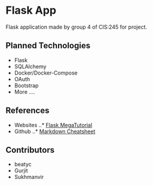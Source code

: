 Flask App
=========

Flask application made by group 4 of CIS:245 for project.

Planned Technologies
--------------------

* Flask
* SQLAlchemy
* Docker/Docker-Compose
* OAuth
* Bootstrap
* More ....

References
----------
* Websites
..* [Flask
MegaTutorial](https://blog.miguelgrinberg.com/post/the-flask-mega-tutorial-part-i-hello-world)
* Github
..* [Markdown Cheatsheet](https://github.com/adam-p/markdown-here/wiki/Markdown-Cheatsheet)

Contributors
------------
* beatyc
* Gurjit
* Sukhmanvir
